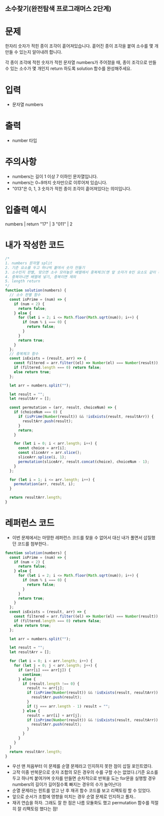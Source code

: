 ## 소수찾기(완전탐색 프로그래머스 2단계)

# 문제

한자리 숫자가 적힌 종이 조각이 흩어져있습니다. 흩어진 종이 조각을 붙여 소수를 몇 개 만들 수 있는지 알아내려 합니다.

각 종이 조각에 적힌 숫자가 적힌 문자열 numbers가 주어졌을 때, 종이 조각으로 만들 수 있는 소수가 몇 개인지 return 하도록 solution 함수를 완성해주세요.

# 입력

- 문자열 numbers

# 출력

- number 타입

# 주의사항

- numbers는 길이 1 이상 7 이하인 문자열입니다.
- numbers는 0~9까지 숫자만으로 이루어져 있습니다.
- "013"은 0, 1, 3 숫자가 적힌 종이 조각이 흩어져있다는 의미입니다.

# 입출력 예시

numbers | return
"17" | 3
"011" | 2

# 내가 작성한 코드

```js
/*
1. numbers 문자열 split
2. 기준 요소를 두고 하나씩 붙여서 숫자 만들기
3. 소수인지 판별, 맞으면 소수 모아놓은 배열에서 중복체크(맨 앞 숫자가 0인 요소도 같이 체크)
4. 중복아니면 배열에 넣기, 중복이면 제외
5. length return
*/
function solution(numbers) {
  // 소수 판별 함수
  const isPrime = (num) => {
    if (num < 2) {
      return false;
    } else {
      for (let i = 2; i <= Math.floor(Math.sqrt(num)); i++) {
        if (num % i === 0) {
          return false;
        }
      }
      return true;
    }
  };
  // 중복체크 함수
  const isExists = (result, arr) => {
    const filtered = arr.filter((el) => Number(el) === Number(result));
    if (filtered.length === 0) return false;
    else return true;
  };

  let arr = numbers.split("");

  let result = "";
  let resultArr = [];

  const permutation = (arr, result, choiceNum) => {
    if (choiceNum === 0) {
      if (isPrime(Number(result)) && !isExists(result, resultArr)) {
        resultArr.push(result);
      }
      return;
    }

    for (let i = 0; i < arr.length; i++) {
      const choice = arr[i];
      const sliceArr = arr.slice();
      sliceArr.splice(i, 1);
      permutation(sliceArr, result.concat(choice), choiceNum - 1);
    }
  };

  for (let i = 1; i <= arr.length; i++) {
    permutation(arr, result, i);
  }

  return resultArr.length;
}
```

# 레퍼런스 코드

- 이번 문제에서는 마땅한 레퍼런스 코드를 찾을 수 없어서 대신 내가 풀면서 삽질했던 코드를 첨부한다..

```js
function solution(numbers) {
  const isPrime = (num) => {
    if (num < 2) {
      return false;
    } else {
      for (let i = 2; i <= Math.floor(Math.sqrt(num)); i++) {
        if (num % i === 0) {
          return false;
        }
      }
      return true;
    }
  };
  const isExists = (result, arr) => {
    const filtered = arr.filter((el) => Number(el) === Number(result));
    if (filtered.length === 0) return false;
    else return true;
  };

  let arr = numbers.split("");

  let result = "";
  let resultArr = [];

  for (let i = 0; i < arr.length; i++) {
    for (let j = 0; j < arr.length; j++) {
      if (arr[i] === arr[j]) {
        continue;
      } else {
        if (result.length !== 0) {
          result += arr[j];
          if (isPrime(Number(result)) && !isExists(result, resultArr)) {
            resultArr.push(result);
          }
          if (j === arr.length - 1) result = "";
        } else {
          result = arr[i] + arr[j];
          if (isPrime(Number(result)) && !isExists(result, resultArr)) {
            resultArr.push(result);
          }
        }
      }
    }
  }
  return resultArr.length;
}
```

- 우선 맨 처음부터 이 문제를 순열 문제라고 인지하지 못한 점이 삽질 포인트였다.
- 고작 이중 반복문으로 숫자 조합의 모든 경우의 수를 구할 수는 없었다.(기준 요소를 두고 하나씩 붙여가며 숫자를 만들면 순차적으로 반복을 도는 for문을 실행할 경우 numbers의 길이가 길어질수록 빠지는 경우의 수가 늘어난다)
- 순열 문제라는 힌트를 얻고 난 후 재귀 함수 코드를 보고 리팩토링 할 수 있었다.
- 앞으로 순서가 조합에 영향을 미치는 경우 순열 문제로 인지하고 풀자..
- 재귀 연습을 하자. 그래도 잘 한 점은 나름 모듈화도 했고 permutation 함수를 적절히 잘 리팩토링 했다는 점!
